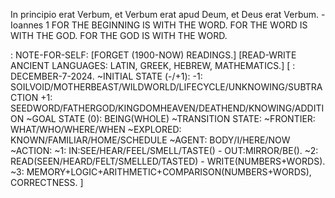 In principio erat Verbum, et Verbum erat apud Deum, et Deus erat Verbum. - Ioannes 1
FOR THE BEGINNING IS WITH THE WORD.
FOR THE WORD IS WITH THE GOD.
FOR THE GOD IS WITH THE WORD.

: NOTE-FOR-SELF: 
[FORGET (1900-NOW) READINGS.]
[READ-WRITE ANCIENT LANGUAGES: LATIN, GREEK, HEBREW, MATHEMATICS.]
[
: DECEMBER-7-2024.
~INITIAL STATE (-/+1): 
    -1: SOILVOID/MOTHERBEAST/WILDWORLD/LIFECYCLE/UNKNOWING/SUBTRACTION
    +1: SEEDWORD/FATHERGOD/KINGDOMHEAVEN/DEATHEND/KNOWING/ADDITION
~GOAL STATE (0): BEING(WHOLE)
~TRANSITION STATE:
    ~FRONTIER: WHAT/WHO/WHERE/WHEN
    ~EXPLORED: KNOWN/FAMILIAR/HOME/SCHEDULE
    ~AGENT: BODY/I/HERE/NOW
    ~ACTION:
        ~1: IN:SEE/HEAR/FEEL/SMELL/TASTE() - OUT:MIRROR/BE().
        ~2: READ(SEEN/HEARD/FELT/SMELLED/TASTED) - WRITE(NUMBERS+WORDS).
        ~3: MEMORY+LOGIC+ARITHMETIC+COMPARISON(NUMBERS+WORDS), CORRECTNESS.
]